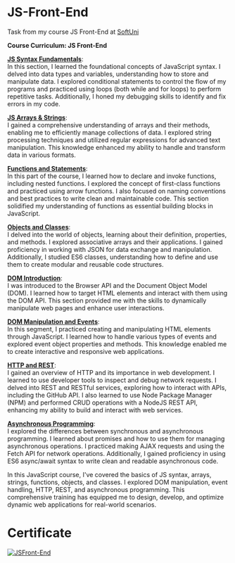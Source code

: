 # JS-Front-End
Task from my course JS Front-End at <a href="www.softuni.bg">SoftUni</a>

<b> Course Curriculum: JS Front-End </b>

**[JS Syntax Fundamentals](https://github.com/trayanaboykova/JS-Front-End/tree/main/JS%20Front-End/L01_JS-Syntax-Fundamentals)**: <br>
In this section, I learned the foundational concepts of JavaScript syntax. I delved into data types and variables, understanding how to store and manipulate data. I explored conditional statements to control the flow of my programs and practiced using loops (both while and for loops) to perform repetitive tasks. Additionally, I honed my debugging skills to identify and fix errors in my code.

**[JS Arrays & Strings](https://github.com/trayanaboykova/JS-Front-End/tree/main/JS%20Front-End/L02_JS-Arrays-And-Strings)**: <br>
I gained a comprehensive understanding of arrays and their methods, enabling me to efficiently manage collections of data. I explored string processing techniques and utilized regular expressions for advanced text manipulation. This knowledge enhanced my ability to handle and transform data in various formats.

**[Functions and Statements](https://github.com/trayanaboykova/JS-Front-End/tree/main/JS%20Front-End/L03_Functions-and-Statements)**: <br>
In this part of the course, I learned how to declare and invoke functions, including nested functions. I explored the concept of first-class functions and practiced using arrow functions. I also focused on naming conventions and best practices to write clean and maintainable code. This section solidified my understanding of functions as essential building blocks in JavaScript.

**[Objects and Classes](https://github.com/trayanaboykova/JS-Front-End/tree/main/JS%20Front-End/L04_Objects-and-Classes)**: <br>
I delved into the world of objects, learning about their definition, properties, and methods. I explored associative arrays and their applications. I gained proficiency in working with JSON for data exchange and manipulation. Additionally, I studied ES6 classes, understanding how to define and use them to create modular and reusable code structures.

**[DOM Introduction](https://github.com/trayanaboykova/JS-Front-End/tree/main/JS%20Front-End/L05_DOM-Introduction)**: <br>
I was introduced to the Browser API and the Document Object Model (DOM). I learned how to target HTML elements and interact with them using the DOM API. This section provided me with the skills to dynamically manipulate web pages and enhance user interactions.

**[DOM Manipulation and Events](https://github.com/trayanaboykova/JS-Front-End/tree/main/JS%20Front-End/L06_DOM-Manipulation-and-Events)**: <br>
In this segment, I practiced creating and manipulating HTML elements through JavaScript. I learned how to handle various types of events and explored event object properties and methods. This knowledge enabled me to create interactive and responsive web applications.

**[HTTP and REST](https://github.com/trayanaboykova/JS-Front-End/tree/main/JS%20Front-End/L06_HTTP-and-REST)**: <br>
I gained an overview of HTTP and its importance in web development. I learned to use developer tools to inspect and debug network requests. I delved into REST and RESTful services, exploring how to interact with APIs, including the GitHub API. I also learned to use Node Package Manager (NPM) and performed CRUD operations with a NodeJS REST API, enhancing my ability to build and interact with web services.

**[Asynchronous Programming](https://github.com/trayanaboykova/JS-Front-End/tree/main/JS%20Front-End/L07_Asynchronous-Programming)**: <br>
I explored the differences between synchronous and asynchronous programming. I learned about promises and how to use them for managing asynchronous operations. I practiced making AJAX requests and using the Fetch API for network operations. Additionally, I gained proficiency in using ES6 async/await syntax to write clean and readable asynchronous code.

In this JavaScript course, I've covered the basics of JS syntax, arrays, strings, functions, objects, and classes. I explored DOM manipulation, event handling, HTTP, REST, and asynchronous programming. This comprehensive training has equipped me to design, develop, and optimize dynamic web applications for real-world scenarios.

# Certificate
<a href="https://softuni.bg/certificates/details/212601/27c615b1" rel="nofollow"><img src="https://github.com/trayanaboykova/readme/assets/101351760/381bb667-2697-4292-a6f1-98254cc3c0cb" alt="JSFront-End"></a>
